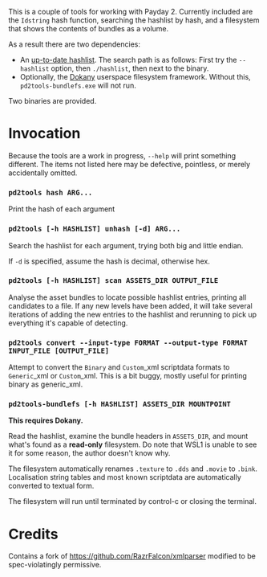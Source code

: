 This is a couple of tools for working with Payday 2. Currently included are the
`Idstring` hash function, searching the hashlist by hash, and a filesystem that
shows the contents of bundles as a volume.

As a result there are two dependencies:
+ An [up-to-date hashlist](https://github.com/Luffyyy/PAYDAY-2-Hashlist/).
  The search path is as follows: First try the `--hashlist` option, then `./hashlist`, then next to the binary.
+ Optionally, the [Dokany](https://dokan-dev.github.io/) userspace filesystem
  framework. Without this, `pd2tools-bundlefs.exe` will not run.

Two binaries are provided.

# Invocation
Because the tools are a work in progress, `--help` will print something different. The items not listed here may be defective, pointless, or merely accidentally omitted.

### `pd2tools hash ARG...`
Print the hash of each argument

### `pd2tools [-h HASHLIST] unhash [-d] ARG...`
Search the hashlist for each argument, trying both big and little endian.

If `-d` is specified, assume the hash is decimal, otherwise hex.

### `pd2tools [-h HASHLIST] scan ASSETS_DIR OUTPUT_FILE`
Analyse the asset bundles to locate possible hashlist entries, printing all candidates to a file. If any new levels have been added, it will take several iterations of adding the new entries to the hashlist and rerunning to pick up everything it's capable of detecting.

### `pd2tools convert --input-type FORMAT --output-type FORMAT INPUT_FILE [OUTPUT_FILE]`
Attempt to convert the `Binary` and `Custom`_xml scriptdata formats to `Generic`_xml or `Custom`_xml. This is a bit buggy, mostly useful for printing binary as generic_xml.

### `pd2tools-bundlefs [-h HASHLIST] ASSETS_DIR MOUNTPOINT`
**This requires Dokany.**

Read the hashlist, examine the bundle headers in `ASSETS_DIR`, and mount what's found as a **read-only** filesystem. Do note that WSL1 is unable to see it for some reason, the author doesn't know why.

The filesystem automatically renames `.texture` to `.dds` and `.movie` to `.bink`. Localisation string tables and most known scriptdata are automatically converted to textual form.

The filesystem will run until terminated by control-c or closing the terminal.

# Credits
Contains a fork of https://github.com/RazrFalcon/xmlparser modified to be
spec-violatingly permissive.